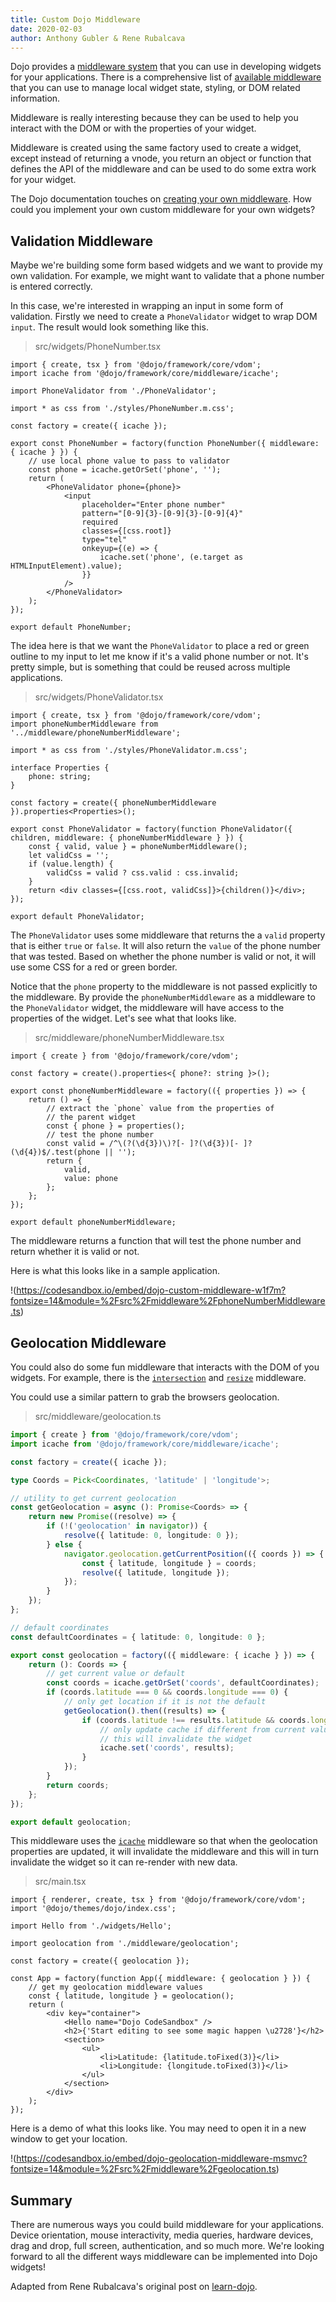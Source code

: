```yaml
---
title: Custom Dojo Middleware
date: 2020-02-03
author: Anthony Gubler & Rene Rubalcava
---
```


Dojo provides a [middleware system](https://dojo.io/learn/middleware/introduction) that you can use in developing widgets for your applications. There is a comprehensive list of [available middleware](https://dojo.io/learn/middleware/available-middleware) that you can use to manage local widget state, styling, or DOM related information.

Middleware is really interesting because they can be used to help you interact with the DOM or with the properties of your widget.

Middleware is created using the same factory used to create a widget, except instead of returning a vnode, you return an object or function that defines the API of the middleware and can be used to do some extra work for your widget.

The Dojo documentation touches on [creating your own middleware](https://dojo.io/learn/middleware/middleware-fundamentals#creating-middleware). How could you implement your own custom middleware for your own widgets?

## Validation Middleware

Maybe we're building some form based widgets and we want to provide my own validation. For example, we might want to validate that a phone number is entered correctly.

In this case, we're interested in wrapping an input in some form of validation. Firstly we need to create a `PhoneValidator` widget to wrap DOM `input`. The result would look something like this.

> src/widgets/PhoneNumber.tsx

```tsx
import { create, tsx } from '@dojo/framework/core/vdom';
import icache from '@dojo/framework/core/middleware/icache';

import PhoneValidator from './PhoneValidator';

import * as css from './styles/PhoneNumber.m.css';

const factory = create({ icache });

export const PhoneNumber = factory(function PhoneNumber({ middleware: { icache } }) {
	// use local phone value to pass to validator
	const phone = icache.getOrSet('phone', '');
	return (
		<PhoneValidator phone={phone}>
			<input
				placeholder="Enter phone number"
				pattern="[0-9]{3}-[0-9]{3}-[0-9]{4}"
				required
				classes={[css.root]}
				type="tel"
				onkeyup={(e) => {
					icache.set('phone', (e.target as HTMLInputElement).value);
				}}
			/>
		</PhoneValidator>
	);
});

export default PhoneNumber;
```

The idea here is that we want the `PhoneValidator` to place a red or green outline to my input to let me know if it's a valid phone number or not. It's pretty simple, but is something that could be reused across multiple applications.

> src/widgets/PhoneValidator.tsx

```tsx
import { create, tsx } from '@dojo/framework/core/vdom';
import phoneNumberMiddleware from '../middleware/phoneNumberMiddleware';

import * as css from './styles/PhoneValidator.m.css';

interface Properties {
	phone: string;
}

const factory = create({ phoneNumberMiddleware }).properties<Properties>();

export const PhoneValidator = factory(function PhoneValidator({ children, middleware: { phoneNumberMiddleware } }) {
	const { valid, value } = phoneNumberMiddleware();
	let validCss = '';
	if (value.length) {
		validCss = valid ? css.valid : css.invalid;
	}
	return <div classes={[css.root, validCss]}>{children()}</div>;
});

export default PhoneValidator;
```

The `PhoneValidator` uses some middleware that returns the a `valid` property that is either `true` or `false`. It will also return the `value` of the phone number that was tested. Based on whether the phone number is valid or not, it will use some CSS for a red or green border.

Notice that the `phone` property to the middleware is not passed explicitly to the middleware. By provide the `phoneNumberMiddleware` as a middleware to the `PhoneValidator` widget, the middleware will have access to the properties of the widget. Let's see what that looks like.

> src/middleware/phoneNumberMiddleware.tsx

```tsx
import { create } from '@dojo/framework/core/vdom';

const factory = create().properties<{ phone?: string }>();

export const phoneNumberMiddleware = factory(({ properties }) => {
	return () => {
		// extract the `phone` value from the properties of
		// the parent widget
		const { phone } = properties();
		// test the phone number
		const valid = /^\(?(\d{3})\)?[- ]?(\d{3})[- ]?(\d{4})$/.test(phone || '');
		return {
			valid,
			value: phone
		};
	};
});

export default phoneNumberMiddleware;
```

The middleware returns a function that will test the phone number and return whether it is valid or not.

Here is what this looks like in a sample application.

!(https://codesandbox.io/embed/dojo-custom-middleware-w1f7m?fontsize=14&module=%2Fsrc%2Fmiddleware%2FphoneNumberMiddleware.ts)

## Geolocation Middleware

You could also do some fun middleware that interacts with the DOM of you widgets. For example, there is the [`intersection`](https://dojo.io/learn/middleware/available-middleware#intersection) and [`resize`](https://dojo.io/learn/middleware/available-middleware#resize) middleware.

You could use a similar pattern to grab the browsers geolocation.

> src/middleware/geolocation.ts

```ts
import { create } from '@dojo/framework/core/vdom';
import icache from '@dojo/framework/core/middleware/icache';

const factory = create({ icache });

type Coords = Pick<Coordinates, 'latitude' | 'longitude'>;

// utility to get current geolocation
const getGeolocation = async (): Promise<Coords> => {
	return new Promise((resolve) => {
		if (!('geolocation' in navigator)) {
			resolve({ latitude: 0, longitude: 0 });
		} else {
			navigator.geolocation.getCurrentPosition(({ coords }) => {
				const { latitude, longitude } = coords;
				resolve({ latitude, longitude });
			});
		}
	});
};

// default coordinates
const defaultCoordinates = { latitude: 0, longitude: 0 };

export const geolocation = factory(({ middleware: { icache } }) => {
	return (): Coords => {
		// get current value or default
		const coords = icache.getOrSet('coords', defaultCoordinates);
		if (coords.latitude === 0 && coords.longitude === 0) {
			// only get location if it is not the default
			getGeolocation().then((results) => {
				if (coords.latitude !== results.latitude && coords.longitude !== results.longitude) {
					// only update cache if different from current value
					// this will invalidate the widget
					icache.set('coords', results);
				}
			});
		}
		return coords;
	};
});

export default geolocation;
```

This middleware uses the [`icache`](https://dojo.io/learn/middleware/available-middleware#icache) middleware so that when the geolocation properties are updated, it will invalidate the middleware and this will in turn invalidate the widget so it can re-render with new data.

> src/main.tsx

```tsx
import { renderer, create, tsx } from '@dojo/framework/core/vdom';
import '@dojo/themes/dojo/index.css';

import Hello from './widgets/Hello';

import geolocation from './middleware/geolocation';

const factory = create({ geolocation });

const App = factory(function App({ middleware: { geolocation } }) {
	// get my geolocation middleware values
	const { latitude, longitude } = geolocation();
	return (
		<div key="container">
			<Hello name="Dojo CodeSandbox" />
			<h2>{'Start editing to see some magic happen \u2728'}</h2>
			<section>
				<ul>
					<li>Latitude: {latitude.toFixed(3)}</li>
					<li>Longitude: {longitude.toFixed(3)}</li>
				</ul>
			</section>
		</div>
	);
});
```

Here is a demo of what this looks like. You may need to open it in a new window to get your location.

!(https://codesandbox.io/embed/dojo-geolocation-middleware-msmvc?fontsize=14&module=%2Fsrc%2Fmiddleware%2Fgeolocation.ts)

## Summary

There are numerous ways you could build middleware for your applications. Device orientation, mouse interactivity, media queries, hardware devices, drag and drop, full screen, authentication, and so much more. We're looking forward to all the different ways middleware can be implemented into Dojo widgets!

Adapted from Rene Rubalcava's original post on [learn-dojo](https://learn-dojo.com/dojo-custom-middleware/).
